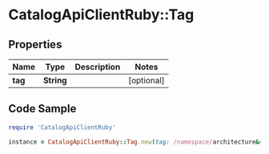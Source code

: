 # CatalogApiClientRuby::Tag

## Properties

Name | Type | Description | Notes
------------ | ------------- | ------------- | -------------
**tag** | **String** |  | [optional] 

## Code Sample

```ruby
require 'CatalogApiClientRuby'

instance = CatalogApiClientRuby::Tag.new(tag: /namespace/architecture&#x3D;x86_64)
```


